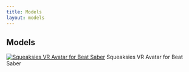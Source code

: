 ```yaml
---
title: Models
layout: models
---
```


## Models
[![Squeaksies VR Avatar for Beat Saber](https://modelsaber.com/Avatars/?id=1546484940)](https://modelsaber.com/files/avatar/1546484940/image.png)
Squeaksies VR Avatar for Beat Saber
